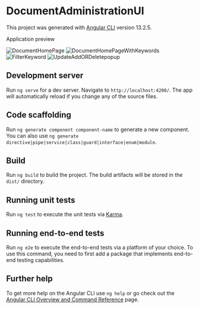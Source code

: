 # DocumentAdministrationUI

This project was generated with [Angular CLI](https://github.com/angular/angular-cli) version 13.2.5.

Application preview

![DocumentHomePage](https://user-images.githubusercontent.com/47112005/157256229-8a3f7b82-0313-4262-bc6c-f254557dd81d.PNG)
![DocumentHomePageWithKeywords](https://user-images.githubusercontent.com/47112005/157256287-62401f4c-f491-4b35-b906-9ea3bdbcefb7.PNG)
![FilterKeyword](https://user-images.githubusercontent.com/47112005/157256332-c5333912-b719-4f7b-9b57-bfc0b6f7460b.PNG)
![UpdateAddORDeletepopup](https://user-images.githubusercontent.com/47112005/157256351-0478404f-4e44-4572-8f88-6dcacaea6387.PNG)
## Development server

Run `ng serve` for a dev server. Navigate to `http://localhost:4200/`. The app will automatically reload if you change any of the source files.

## Code scaffolding

Run `ng generate component component-name` to generate a new component. You can also use `ng generate directive|pipe|service|class|guard|interface|enum|module`.

## Build

Run `ng build` to build the project. The build artifacts will be stored in the `dist/` directory.

## Running unit tests

Run `ng test` to execute the unit tests via [Karma](https://karma-runner.github.io).

## Running end-to-end tests

Run `ng e2e` to execute the end-to-end tests via a platform of your choice. To use this command, you need to first add a package that implements end-to-end testing capabilities.

## Further help

To get more help on the Angular CLI use `ng help` or go check out the [Angular CLI Overview and Command Reference](https://angular.io/cli) page.





